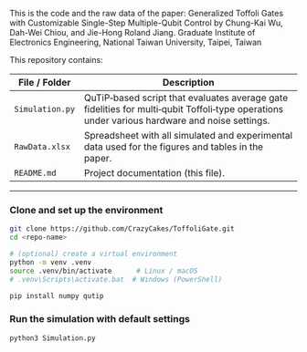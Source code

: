 This is the code and the raw data of the paper: Generalized Toffoli Gates with Customizable Single-Step Multiple-Qubit Control by 
Chung-Kai Wu, Dah-Wei Chiou, and Jie-Hong Roland Jiang.
Graduate Institute of Electronics Engineering, National Taiwan University, Taipei, Taiwan

This repository contains:

| File / Folder   | Description                                                                                                   |
|-----------------|---------------------------------------------------------------------------------------------------------------|
| `Simulation.py` | QuTiP‑based script that evaluates average gate fidelities for multi‑qubit Toffoli‑type operations under various hardware and noise settings. |
| `RawData.xlsx`  | Spreadsheet with all simulated and experimental data used for the figures and tables in the paper.           |
| `README.md`     | Project documentation (this file).                                                                           |

---


### Clone and set up the environment

```bash
git clone https://github.com/CrazyCakes/ToffoliGate.git
cd <repo‑name>

# (optional) create a virtual environment
python -m venv .venv
source .venv/bin/activate      # Linux / macOS
# .venv\Scripts\activate.bat  # Windows (PowerShell)

pip install numpy qutip
```


###  Run the simulation with default settings

```bash
python3 Simulation.py
```

